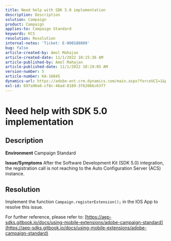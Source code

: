```yaml
---
title: Need help with SDK 5.0 implementation
description: Description
solution: Campaign
product: Campaign
applies-to: Campaign Standard
keywords: KCS
resolution: Resolution
internal-notes: 'Ticket: E-000188089'
bug: false
article-created-by: Amol Mahajan
article-created-date: 11/1/2022 10:15:36 AM
article-published-by: Amol Mahajan
article-published-date: 11/1/2022 10:19:05 AM
version-number: 5
article-number: KA-16045
dynamics-url: https://adobe-ent.crm.dynamics.com/main.aspx?forceUCI=1&pagetype=entityrecord&etn=knowledgearticle&id=5079b61d-ce59-ed11-9561-6045bd006a22
exl-id: 697a90a6-cf8c-46ad-8189-3f62066c63f7
---
```

# Need help with SDK 5.0 implementation

## Description

<b>Environment</b>
Campaign Standard


<b>Issue/Symptoms</b>
After the Software Development Kit (SDK 5.0) integration, the registration call is not reaching to the Auto Configuration Server (ACS) instance.


## Resolution


Implement the function `Campaign.registerExtension();` in the IOS App to resolve this issue.

For further reference, please refer to: [https://aep-sdks.gitbook.io/docs/using-mobile-extensions/adobe-campaign-standard](https://aep-sdks.gitbook.io/docs/using-mobile-extensions/adobe-campaign-standard)
